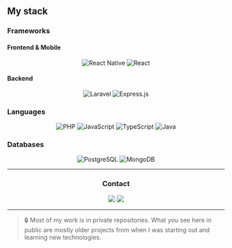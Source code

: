 ## My stack

### Frameworks

#### Frontend & Mobile

<div align="center">

![React Native](https://img.shields.io/badge/react_native-%2361DAFB.svg?style=for-the-badge\&logo=react\&logoColor=white)
![React](https://img.shields.io/badge/react-%2361DAFB.svg?style=for-the-badge\&logo=react\&logoColor=white)

</div>

#### Backend

<div align="center">
  
  ![Laravel](https://img.shields.io/badge/laravel-%23FF2D20.svg?style=for-the-badge&logo=laravel&logoColor=white)
  ![Express.js](https://img.shields.io/badge/express.js-%23000000.svg?style=for-the-badge&logo=express&logoColor=white)

</div>

### Languages

<div align="center">

  ![PHP](https://img.shields.io/badge/php-%23777BB4.svg?style=for-the-badge&logo=php&logoColor=white)
  ![JavaScript](https://img.shields.io/badge/javascript-%23F7DF1E.svg?style=for-the-badge&logo=javascript&logoColor=black)
  ![TypeScript](https://img.shields.io/badge/typescript-%23007ACC.svg?style=for-the-badge&logo=typescript&logoColor=white)
  ![Java](https://img.shields.io/badge/java-%23ED8B00.svg?style=for-the-badge&logo=openjdk&logoColor=white)

</div>

### Databases

<div align="center">

  ![PostgreSQL](https://img.shields.io/badge/postgresql-%23336791.svg?style=for-the-badge&logo=postgresql&logoColor=white)
  ![MongoDB](https://img.shields.io/badge/mongodb-%2347A248.svg?style=for-the-badge&logo=mongodb&logoColor=white)

</div>

<div align="center">
   <hr />
  <h3 class="text-align: center"> Contact </h3>
 
  <a href="https://www.linkedin.com/in/g-lacerda/" target="_blank"><img src="https://img.shields.io/badge/-LinkedIn-%230077B5?style=for-the-badge&logo=linkedin&logoColor=dark" target="_blank"></a> 
  <a href = "mailto:guilacerda.28z@gmail.com"><img src="https://img.shields.io/badge/-Gmail-%23333?style=for-the-badge&logo=gmail&logoColor=dark" target="_blank"></a>
  
  </div>

</div>

---

> 🔒 Most of my work is in private repositories.
> What you see here in public are mostly older projects from when I was starting out and learning new technologies.

